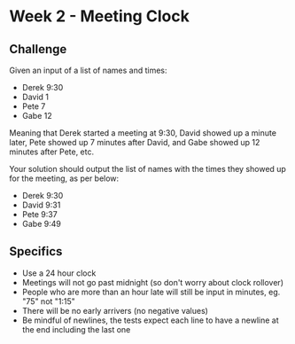 # Week 2 - Meeting Clock

## Challenge

Given an input of a list of names and times:

* Derek 9:30
* David 1
* Pete 7
* Gabe 12

Meaning that Derek started a meeting at 9:30, David showed up a minute later, Pete showed up 7 minutes after David, and Gabe showed up 12 minutes after Pete, etc.

Your solution should output the list of names with the times they showed up for the meeting, as per below:

* Derek 9:30
* David 9:31
* Pete 9:37
* Gabe 9:49

## Specifics

* Use a 24 hour clock
* Meetings will not go past midnight (so don't worry about clock rollover)
* People who are more than an hour late will still be input in minutes, eg. "75" not "1:15"
* There will be no early arrivers (no negative values)
* Be mindful of newlines, the tests expect each line to have a newline at the end including the last one
